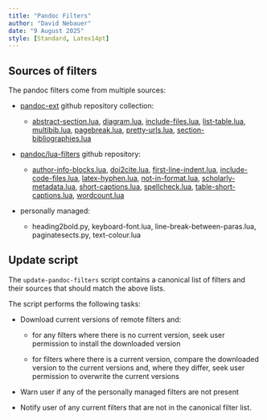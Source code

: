 ```yaml
---
title: "Pandoc Filters"
author: "David Nebauer"
date: "9 August 2025"
style: [Standard, Latex14pt]
---
```


## Sources of filters

The pandoc filters come from multiple sources:

* [pandoc-ext][pandoc-ext] github repository collection:

    * [abstract-section.lua][abstract-sect], [diagram.lua][diagram],
      [include-files.lua][include-files], [list-table.lua][list-table],
      [multibib.lua][multibib], [pagebreak.lua][pagebreak],
      [pretty-urls.lua][pretty-urls], [section-bibliographies.lua][sectbib]

* [pandoc/lua-filters][lua-filters] github repository:

    * [author-info-blocks.lua][author-blocks], [doi2cite.lua][doi2cite],
      [first-line-indent.lua][first-indent],
      [include-code-files.lua][include-code], [latex-hyphen.lua][latex-hyphen],
      [not-in-format.lua][not-in-format], [scholarly-metadata.lua][scholarly],
      [short-captions.lua][short-captions], [spellcheck.lua][spellcheck],
      [table-short-captions.lua][tbl-captions], [wordcount.lua][wordcount]

* personally managed:

    * heading2bold.py, keyboard-font.lua, line-break-between-paras.lua,
      paginatesects.py, text-colour.lua

## Update script

The `update-pandoc-filters` script contains a canonical list of filters and
their sources that should match the above lists.

The script performs the following tasks:

* Download current versions of remote filters and:

    * for any filters where there is no current version, seek user permission
      to install the downloaded version

    * for filters where there is a current version, compare the downloaded
      version to the current versions and, where they differ, seek user
      permission to overwrite the current versions

* Warn user if any of the personally managed filters are not present

* Notify user of any current filters that are not in the canonical filter list.

[comment]: # (URLs)

   [abstract-sect]: https://raw.githubusercontent.com/pandoc-ext/abstract-section/refs/heads/main/_extensions/abstract-section/abstract-section.lua

   [author-blocks]: https://raw.githubusercontent.com/pandoc/lua-filters/refs/heads/master/author-info-blocks/author-info-blocks.lua

   [diagram]: https://raw.githubusercontent.com/pandoc-ext/diagram/refs/heads/main/_extensions/diagram/diagram.lua

   [doi2cite]: https://raw.githubusercontent.com/pandoc/lua-filters/refs/heads/master/doi2cite/doi2cite.lua

   [first-indent]: https://raw.githubusercontent.com/pandoc/lua-filters/refs/heads/master/first-line-indent/first-line-indent.lua

   [include-code]: https://raw.githubusercontent.com/pandoc/lua-filters/refs/heads/master/include-code-files/include-code-files.lua

   [include-files]: https://raw.githubusercontent.com/pandoc-ext/include-files/refs/heads/main/include-files.lua

   [latex-hyphen]: https://raw.githubusercontent.com/pandoc/lua-filters/refs/heads/master/latex-hyphen/latex-hyphen.lua

   [list-table]: https://raw.githubusercontent.com/pandoc-ext/list-table/refs/heads/main/_extensions/list-table/list-table.lua

   [lua-filters]: https://github.com/pandoc/lua-filters

   [multibib]: https://raw.githubusercontent.com/pandoc-ext/multibib/refs/heads/main/_extensions/multibib/multibib.lua

   [not-in-format]: https://raw.githubusercontent.com/pandoc/lua-filters/refs/heads/master/not-in-format/not-in-format.lua

   [pagebreak]: https://raw.githubusercontent.com/pandoc-ext/pagebreak/refs/heads/main/pagebreak.lua

   [pandoc-ext]: https://github.com/orgs/pandoc-ext/repositories

   [pretty-urls]: https://raw.githubusercontent.com/pandoc-ext/pretty-urls/refs/heads/main/_extensions/pretty-urls/pretty-urls.lua

   [scholarly]: https://raw.githubusercontent.com/pandoc/lua-filters/refs/heads/master/scholarly-metadata/scholarly-metadata.lua

   [sectbib]: https://raw.githubusercontent.com/pandoc-ext/section-bibliographies/refs/heads/main/_extensions/section-bibliographies/section-bibliographies.lua

   [short-captions]: https://raw.githubusercontent.com/pandoc/lua-filters/refs/heads/master/short-captions/short-captions.lua

   [spellcheck]: https://raw.githubusercontent.com/pandoc/lua-filters/refs/heads/master/spellcheck/spellcheck.lua

   [tbl-captions]: https://raw.githubusercontent.com/pandoc/lua-filters/refs/heads/master/table-short-captions/table-short-captions.lua

   [wordcount]: https://raw.githubusercontent.com/pandoc/lua-filters/refs/heads/master/wordcount/wordcount.lua

